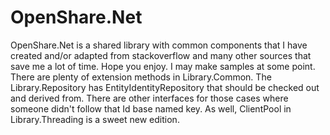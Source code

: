 # OpenShare.Net
 OpenShare.Net is a shared library with common components that I have created and/or adapted from stackoverflow and many other sources that save me a lot of time. Hope you enjoy. I may make samples at some point. There are plenty of extension methods in Library.Common. The Library.Repository has EntityIdentityRepository that should be checked out and derived from. There are other interfaces for those cases where someone didn't follow that Id base named key. As well, ClientPool in Library.Threading is a sweet new edition.
